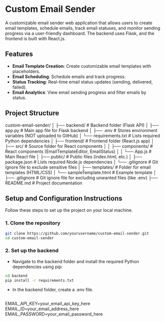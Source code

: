 # Custom Email Sender

A customizable email sender web application that allows users to create email templates, schedule emails, track email statuses, and monitor sending progress via a user-friendly dashboard. The backend uses Flask, and the frontend is built with React.js.

## Features
- **Email Template Creation**: Create customizable email templates with placeholders.
- **Email Scheduling**: Schedule emails and track progress.
- **Status Tracking**: Real-time email status updates (sending, delivered, failed).
- **Email Analytics**: View email sending progress and filter emails by status.

## Project Structure

custom-email-sender/ │ ├── backend/ # Backend folder (Flask API) │ ├── app.py # Main app file for Flask backend │ ├── .env # Stores environment variables (NOT uploaded to GitHub) │ └── requirements.txt # Lists required Python dependencies │ ├── frontend/ # Frontend folder (React.js app) │ ├── src/ # Source folder for React components │ │ ├── components/ # React components (EmailTemplateEditor, EmailStatus) │ │ └── App.js # Main React file │ ├── public/ # Public files (index.html, etc.) │ ├── package.json # Lists required Node.js dependencies │ └── .gitignore # Git ignore file to exclude sensitive files │ ├── templates/ # Folder for email templates (HTML/CSS) │ └── sampleTemplate.html # Example template │ ├── .gitignore # Git ignore file for excluding unwanted files (like .env) ├── README.md # Project documentation


## Setup and Configuration Instructions

Follow these steps to set up the project on your local machine.

### 1. Clone the repository

```bash
git clone https://github.com/yourusername/custom-email-sender.git
cd custom-email-sender
```
### 2. Set up the backend
- Navigate to the backend folder and install the required Python dependencies using pip:

```bash
cd backend
pip install -r requirements.txt
```
- In the backend folder, create a .env file.

  ```bash
EMAIL_API_KEY=your_email_api_key_here
EMAIL_ID=your_email_address_here
EMAIL_PASSWORD=your_email_password_here
```
